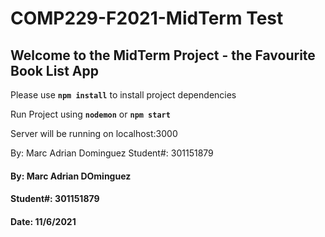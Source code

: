 # COMP229-F2021-MidTerm Test

## Welcome to the MidTerm Project - the Favourite Book List App

Please use **`npm install`** to install project dependencies

Run Project using **`nodemon`** or **`npm start`**

Server will be running on localhost:3000

By: Marc Adrian Dominguez
Student#: 301151879

#### By: Marc Adrian DOminguez
#### Student#: 301151879

#### Date: 11/6/2021
